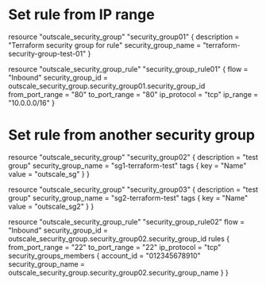 # Set rule from IP range

resource "outscale_security_group" "security_group01" {
  description         = "Terraform security group for rule"
  security_group_name = "terraform-security-group-test-01"
}

resource "outscale_security_group_rule" "security_group_rule01" {
  flow              = "Inbound"
  security_group_id = outscale_security_group.security_group01.security_group_id
  from_port_range   = "80"
  to_port_range     = "80"
  ip_protocol       = "tcp"
  ip_range          = "10.0.0.0/16"
}

# Set rule from another security group

resource "outscale_security_group" "security_group02" {
    description         = "test group"
    security_group_name = "sg1-terraform-test"
    tags {
        key   = "Name"
        value = "outscale_sg"
    }
}

resource "outscale_security_group" "security_group03" {
    description         = "test group"
    security_group_name = "sg2-terraform-test"
    tags {
        key   = "Name"
        value = "outscale_sg2"
    }
}

resource "outscale_security_group_rule" "security_group_rule02" 
     flow              = "Inbound"
    security_group_id = outscale_security_group.security_group02.security_group_id
    rules {
     from_port_range   = "22"
     to_port_range     = "22"
     ip_protocol       = "tcp"
      security_groups_members {
           account_id =  "012345678910"
           security_group_name = outscale_security_group.security_group02.security_group_name
       }
     }